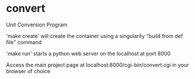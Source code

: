 # convert

Unit Conversion Program

'make create' will create the container using a singularity "build from def file" command

'make run' starts a python web server on the localhost at port 8000

Access the main project page at localhost:8000/cgi-bin/convert.cgi in your browser of choice



